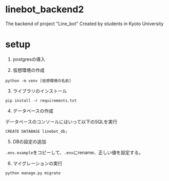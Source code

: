 # linebot_backend2
The backend of project "Line_bot"
Created by students in Kyoto University

# setup

1. postgresの導入

2. 仮想環境の作成

```
python -m venv [仮想環境の名前]
```

3. ライブラリのインストール

```
pip install -r requirements.txt
```

4. データベースの作成

データベースのコンソールにはいって以下のSQLを実行

```
CREATE DATABASE linebot_db;
```

5. DBの設定の追加


`.env.example`をコピーして、`.env`にrename、正しい値を設定する。


6. マイグレーションの実行

```
python manage.py migrate
```